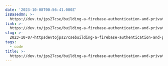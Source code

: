 ```yaml
---
date: '2023-10-08T00:56:41.000Z'
isBasedOn: >-
  https://dev.to/jps27cse/building-a-firebase-authentication-and-private-route-system-in-a-react-app-5203
link: >-
  https://dev.to/jps27cse/building-a-firebase-authentication-and-private-route-system-in-a-react-app-5203
slug: >-
  2023-10-07-httpsdevtojps27csebuilding-a-firebase-authentication-and-private-route-system-in-a-react-app-5203
tags:
  - code
title: >-
  https://dev.to/jps27cse/building-a-firebase-authentication-and-private-route-system-in-a-react-app-5203
---
```


